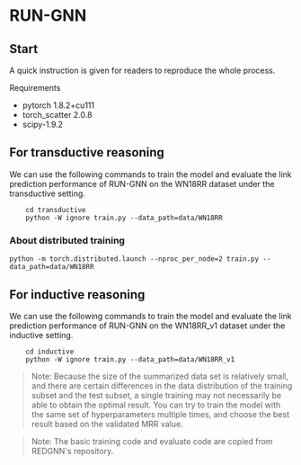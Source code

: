 # RUN-GNN

## Start

A quick instruction is given for readers to reproduce the whole process.

Requirements 

- pytorch  1.8.2+cu111
- torch_scatter 2.0.8 
- scipy-1.9.2

## For transductive reasoning

We can use the following commands to train the model and evaluate the link prediction performance of RUN-GNN on the WN18RR dataset under the transductive setting.

```    
    cd transductive
    python -W ignore train.py --data_path=data/WN18RR
```

### About distributed training
```    
python -m torch.distributed.launch --nproc_per_node=2 train.py --data_path=data/WN18RR  
```    

## For inductive reasoning


We can use the following commands to train the model and evaluate the link prediction performance of RUN-GNN on the WN18RR_v1 dataset under the inductive setting.
```    
    cd inductive
    python -W ignore train.py --data_path=data/WN18RR_v1
```    

> Note: Because the size of the summarized data set is relatively small, and there are certain differences in the data distribution of the training subset and the test subset, a single training may not necessarily be able to obtain the optimal result. You can try to train the model with the same set of hyperparameters multiple times, and choose the best result based on the validated MRR value. 

> Note: The basic training code and evaluate code are copied from REDGNN's repository.
